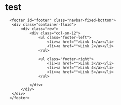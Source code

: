 # test

      <footer id="footer" class="navbar-fixed-bottom">
       <div class="container-fluid">
           <div class="row">
               <div class="col-sm-12">
                   <ul class="footer-left">
                       <li><a href="">Link 1</a></li>
                       <li><a href="">Link 2</a></li>
                   </ul>
                   
                   <ul class="footer-right">
                       <li><a href="">Link 3</a></li>
                       <li><a href="">Link 4</a></li>
                       <li><a href="">Link 5</a></li>
                   </ul>
                   
               </div>
           </div>
       </div>
      </footer>
